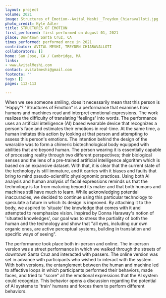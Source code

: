 ```yaml
---
layout: project
volume: 2021
image: Structures_of_Emotion--Avital_Meshi__Treyden_Chiaravalloti.jpg
photo_credit: Kyle Adler
title: STRUCTURES OF EMOTION
first_performed: first performed on August 01, 2021
place: Downtown Santa Cruz, CA
times_performed: performed once in 2021
contributor: AVITAL MESHI, TREYDEN CHIARAVALLOTI
collaborators: []
home: San Jose, CA / Cambridge, MA
links:
- www.AvitalMeshi.com
contact: avitalmeshi@gmail.com
footnote: ''
tags: []
pages: 112-113

---
```


When we see someone smiling, does it necessarily mean that this person is 'Happy'? "Structures of Emotion" is a performance that examines how humans and machines read and interpret emotional expressions. The work realizes the difficulty of translating 'feelings' into words. The performance uses an artificial intelligence (AI) based wearable device that recognizes a person's face and estimates their emotions in real-time. At the same time, a human imitates this action by looking at that person and attempting to assess this person's emotions. The intention behind the design of the wearable was to form a chimeric biotechnological body equipped with abilities that are beyond human. The person wearing it is essentially capable of processing reality through two different perspectives; their biological senses and the lens of a pre-trained artificial intelligence algorithm which is based on an expansive dataset. With that, it is clear that the current state of the technology is still immature, and it carries with it biases and faults that bring to mind pseudo-scientific physiognomic practices. Using both AI analysis and human analysis of facial expressions reminds us that the technology is far from maturing beyond its maker and that both humans and machines still have much to learn. While acknowledging potential inaccuracies, we decided to continue using this particular technology to speculate a future in which its design is improved. By attaching it to the body, we aspired to 'situate' the knowledge that comes with it and attempted to reemphasize vision. Inspired by Donna Haraway's notion of 'situated knowledges', our goal was to stress the partiality of both the human and the technology and show that "all eyes, including our own organic ones, are active perceptual systems, building in translation and specific ways of seeing".

The performance took place both in-person and online. The in-person version was a street performance in which we walked through the streets of downtown Santa Cruz and interacted with passers. The online version was set in advance with participants who wished to interact with the system. With both versions, the entanglement between the human and machine led to affective loops in which participants performed their behaviors, made faces, and tried to "score" all the emotional expressions that the AI system could recognize. This behavior opens a discussion regarding the potential of AI systems to 'train' humans and forces them to perform different behaviors.
